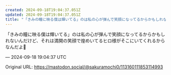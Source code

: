 ```yaml
---
created: 2024-09-18T19:04:37.051Z
updated: 2024-09-18T19:04:37.051Z
title: "「きみの瞳に映る僕は輝いてる」のは私の心が弾んで笑顔になってるからかもしれないん[...]"
---
```


<p>「きみの瞳に映る僕は輝いてる」のは私の心が弾んで笑顔になってるからかもしれないんだけど、それは満開の笑顔で煌めいてるヒロ様がそこにいてくれるからなんだよ🥲</p>

&mdash; 2024-09-18 19:04:37 UTC

Original URL: https://mastodon.social/@sakuramochi0/113160111853114993
